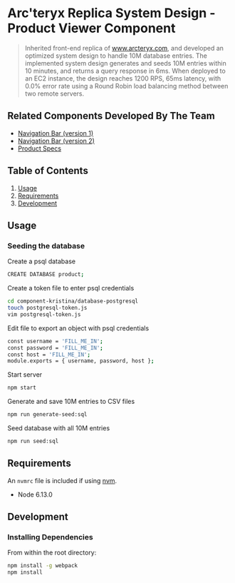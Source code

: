 # Arc'teryx Replica System Design - Product Viewer Component

> Inherited front-end replica of www.arcteryx.com, and developed an optimized system design to handle 10M database entries. The implemented system design generates and seeds 10M entries within 10 minutes, and returns a query response in 6ms. When deployed to an EC2 instance, the design reaches 1200 RPS, 65ms latency, with 0.0% error rate using a Round Robin load balancing method between two remote servers.


## Related Components Developed By The Team 

  - [Navigation Bar (version 1)](https://github.com/caffeine-dependency/nav-bar-jj.git)
  - [Navigation Bar (version 2)](https://github.com/caffeine-dependency/smooth-jazzy.git)
  - [Product Specs](https://github.com/caffeine-dependency/ProductTechnicalSpecs.git)

## Table of Contents

1. [Usage](#Usage)
1. [Requirements](#requirements)
1. [Development](#development)

## Usage

### Seeding the database

Create a psql database
```sh
CREATE DATABASE product;
```

Create a token file to enter psql credentials

```sh
cd component-kristina/database-postgresql
touch postgresql-token.js
vim postgresql-token.js
```

Edit file to export an object with psql credentials

```sh
const username = 'FILL_ME_IN';
const password = 'FILL_ME_IN';
const host = 'FILL_ME_IN';
module.exports = { username, password, host };
```

Start server
```sh
npm start
```

Generate and save 10M entries to CSV files

```sh
npm run generate-seed:sql
```

Seed database with all 10M entries

```sh
npm run seed:sql
```

## Requirements

An `nvmrc` file is included if using [nvm](https://github.com/creationix/nvm).

- Node 6.13.0

## Development

### Installing Dependencies

From within the root directory:

```sh
npm install -g webpack
npm install
```